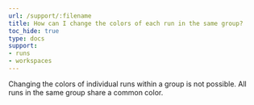 ```yaml
---
url: /support/:filename
title: How can I change the colors of each run in the same group?
toc_hide: true
type: docs
support:
- runs
- workspaces
---
```

Changing the colors of individual runs within a group is not possible. All runs in the same group share a common color.

    
